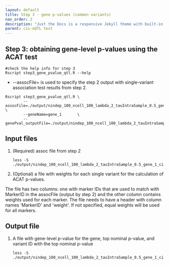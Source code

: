 ```yaml
---
layout: default
title: Step 3 - gene p-values (common variants)
nav_order: 2
description: "Just the Docs is a responsive Jekyll theme with built-in search that is easily customizable and hosted on GitHub Pages."
parent: cis-eQTL test
---
```


## Step 3: obtaining gene-level p-values using the ACAT test

```
#check the help info for step 3
Rscript step3_gene_pvalue_qtl.R --help
```

* --assocFile= is used to specify the step 2 output with single-variant association test results from step 2.


```
Rscript step3_gene_pvalue_qtl.R \
        --assocFile=./output/nindep_100_ncell_100_lambda_2_tauIntraSample_0.5_gene_1_cis        \
        --geneName=gene_1       \
        --genePval_outputFile=./output/nindep_100_ncell_100_lambda_2_tauIntraSample_0.5_gene_1_cis_genePval
```

## Input files

1. (Required) assoc file from step 2

    ```
    less -S ./output/nindep_100_ncell_100_lambda_2_tauIntraSample_0.5_gene_1_cis
    ```

3. (Optional) a file with weights for each single variant for the calculation of ACAT p-values.

The file has two columns: one with marker IDs that are used to match with MarkerID in the assocFile (output by step 2) and the other column contains weights used for each marker. 
The file needs to have a header with column names 'MarkerID' and 'weight'. 
If not specified, equal weights will be used for all markers.

## Output file

1. A file with gene-level p-value for the gene, top nominal p-value, and variant ID with the top nominal p-value

    ```
    less -S ./output/nindep_100_ncell_100_lambda_2_tauIntraSample_0.5_gene_1_cis_genePval

    ```
